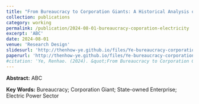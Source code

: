 ```yaml
---
title: "From Bureaucracy to Corporation Giants: A Historical Analysis on Evolution of Electric Power Sector in China"
collection: publications
category: working
permalink: /publication/2024-08-01-bureaucracy-coporation-electricity
excerpt: 'ABC'
date: 2024-08-01
venue: 'Research Design'
slidesurl: 'http://thenhow-ye.github.io/files/Ye-bureaucracy-corporation-electricity.pdf'
paperurl: 'http://thenhow-ye.github.io/files/Ye-bureaucracy-corporation-electricity.pdf'
#citation: 'Ye, Renhao. (2024). &quot;From Bureaucracy to Corporation Giants: A Historical Analysis on Evolution of Electric Power Sector in China.&quot; <i>Working Paper</i>.'
---
```


**Abstract:** ABC

**Key Words:** Bureaucracy; Corporation Giant; State-owned Enterprise; Electric Power Sector
